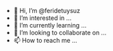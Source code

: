 - 👋 Hi, I’m @feridetuysuz
- 👀 I’m interested in ...
- 🌱 I’m currently learning ...
- 💞️ I’m looking to collaborate on ...
- 📫 How to reach me ...

<!---
feridetuysuz/feridetuysuz is a ✨ special ✨ repository because its `README.md` (this file) appears on your GitHub profile.
You can click the Preview link to take a look at your changes.
--->
